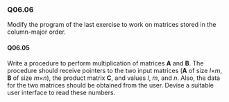 
### Q06.06

Modify the program of the last exercise to work on matrices stored in the column-major order.

#### Q06.05

Write a procedure to perform multiplication of matrices **A** and **B**. The procedure should receive pointers to the two input matrices (**A** of size *l*×*m*, **B** of size *m*×*n*), the product matrix **C**, and values *l*, *m*, and *n*. Also, the data for the two matrices should be obtained from the user. Devise a suitable user interface to read these numbers.